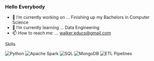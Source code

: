 ### Hello Everybody

- 🔭 I’m currently working on ... Finishing up my Bachelors in Computer Science
- 🌱 I’m currently learning ... Data Engineering
- 📫 How to reach me: ... walker.educs@gmail.com

Skills 

![Python](https://img.shields.io/badge/-Python-blue?style=flat-square&logo=python&logoColor=yellow)
![Apache Spark](https://img.shields.io/badge/-Apache%20Spark-yellow?style=flat-square&logo=Apache%20Spark)
![SQL](https://img.shields.io/badge/-SQL-blue?style=flat-square&logo=sql&logoColor=white)
![MongoDB](https://img.shields.io/badge/-MongoDB-green?style=flat-square&logo=mongodb&logoColor=white)
![ETL Pipelines](https://img.shields.io/badge/-ETL%20Pipelines-orange?style=flat-square)





<!--
**WCM-CS/WCM-CS** is a ✨ _special_ ✨ repository because its `README.md` (this file) appears on your GitHub profile.

Here are some ideas to get you started:

- 🔭 I’m currently working on ...
- 🌱 I’m currently learning ...
- 👯 I’m looking to collaborate on ...
- 🤔 I’m looking for help with ...
- 💬 Ask me about ...
- 📫 How to reach me: ...
- 😄 Pronouns: ...
- ⚡ Fun fact: ...
-->
